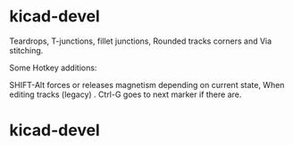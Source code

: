 # kicad-devel
Teardrops, T-junctions, fillet junctions, Rounded tracks corners and Via stitching.

Some Hotkey additions:

SHIFT-Alt forces or releases magnetism depending on current state, When editing tracks (legacy) .
Ctrl-G goes to next marker if there are.
# kicad-devel
